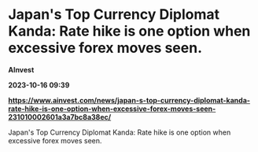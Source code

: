 # Japan's Top Currency Diplomat Kanda: Rate hike is one option when excessive forex moves seen.
**AInvest**

**2023-10-16 09:39**

**https://www.ainvest.com/news/japan-s-top-currency-diplomat-kanda-rate-hike-is-one-option-when-excessive-forex-moves-seen-231010002601a3a7bc8a38ec/**

Japan's Top Currency Diplomat Kanda: Rate hike is one option when excessive forex moves seen.